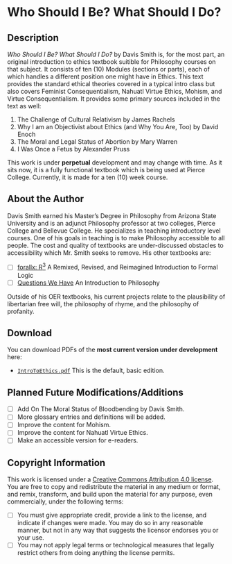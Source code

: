 # Who Should I Be? What Should I Do?

## Description
*Who Should I Be? What Should I Do?* by Davis Smith is, for the most part, an original introduction to ethics textbook suitible for Philosophy courses on that subject. It consists of ten (10) Modules (sections or parts), each of which handles a different position one might have in Ethics. This text provides the standard ethical theories covered in a typical intro class but also covers Feminist Consequentialism, Nahuatl Virtue Ethics, Mohism, and Virtue Consequentialism. It provides some primary sources included in the text as well:

1. The Challenge of Cultural Relativism by James Rachels
2. Why I am an Objectivist about Ethics (and Why You Are, Too) by David Enoch
3. The Moral and Legal Status of Abortion by Mary Warren
4. I Was Once a Fetus by Alexander Pruss

This work is under **perpetual** development and may change with time. As it sits now, it is a fully functional textbook which is being used at Pierce College. 
Currently, it is made for a ten (10) week course. 

## About the Author

Davis Smith earned his Master’s Degree in Philosophy from Arizona State University and is an adjunct Philosophy professor at two colleges, Pierce College and Bellevue College. 
He specializes in teaching introductory level courses. One of his goals in teaching is to make Philosophy
accessible to all people. The cost and quality of textbooks are under-discussed obstacles to accessibility which Mr. Smith seeks to remove. His other textbooks are: 

- [ ] [forallx: R<sup>3</sup>](https://github.com/ProfDavisSmith/forallxR3/blob/main/forallxd.pdf) A Remixed, Revised, and Reimagined Introduction to Formal Logic
- [ ] [Questions We Have](https://github.com/ProfDavisSmith/QuestionsWeHave#readme) An Introduction to Philosophy 

Outside of his OER textbooks, his current projects relate to the plausibility of libertarian free will, the philosophy of rhyme, and the philosophy of profanity.

## Download 
You can download PDFs of the **most current version under development** here:

- [`IntroToEthics.pdf`](https://github.com/ProfDavisSmith/WSIBWSID/blob/main/IntroToEthics.pdf)
  This is the default, basic edition.

## Planned Future Modifications/Additions

- [ ] Add On The Moral Status of Bloodbending by Davis Smith.
- [ ] More glossary entries and definitions will be added.
- [ ] Improve the content for Mohism. 
- [ ] Improve the content for Nahuatl Virtue Ethics.
- [ ] Make an accessible version for e-readers.

## Copyright Information
This work is licensed under a [Creative Commons Attribution 4.0 license](https://creativecommons.org/licenses/by/4.0/). You are free to copy and redistribute the material in any medium or format, and remix, transform, and build
upon the material for any purpose, even commercially, under
the following terms:
- [ ] You must give appropriate credit, provide a link to the
license, and indicate if changes were made. You may do
so in any reasonable manner, but not in any way that
suggests the licensor endorses you or your use.
- [ ] You may not apply legal terms or technological measures
that legally restrict others from doing anything the license
permits.
